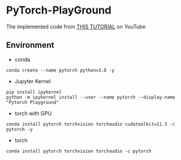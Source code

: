 # PyTorch-PlayGround
The implemented code from [THIS TUTORIAL](https://www.youtube.com/playlist?list=PLqnslRFeH2UrcDBWF5mfPGpqQDSta6VK4) on YouTube

## Environment
- conda
```
conda create --name pytorch python=3.8 -y
```
- Jupyter Kernel
```
pip install ipykernel
python -m ipykernel install --user --name pytorch --display-name "Pytorch Playground"
```
- torch with GPU
```
conda install pytorch torchvision torchaudio cudatoolkit=11.3 -c pytorch -y
```
- torch
```
conda install pytorch torchvision torchaudio -c pytorch
```